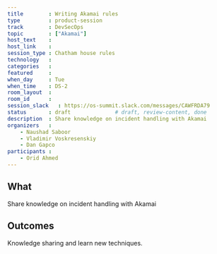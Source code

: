 ```yaml
---
title        : Writing Akamai rules
type         : product-session
track        : DevSecOps
topic        : ["Akamai"]
host_text    :
host_link    :
session_type : Chatham house rules
technology   :
categories   :
featured     :
when_day     : Tue
when_time    : DS-2
room_layout  :
room_id      :
session_slack   : https://os-summit.slack.com/messages/CAWFRDA79
status       : draft              # draft, review-content, done
description  : Share knowledge on incident handling with Akamai
organizers   :
    - Naushad Saboor
    - Vladimir Voskresenskiy
    - Dan Gapco
participants :
    - Orid Ahmed
---
```


## What

Share knowledge on incident handling with Akamai

## Outcomes

Knowledge sharing and learn new techniques.
